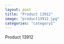 ```yaml
---
layout: post
title: "Product 13912"
image: "product13912.jpg"
categories: "category1"
---
```

Product 13912
